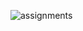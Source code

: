 
![assignments](https://github.com/shreeshailaya/c-dac/blob/main/Data%20structure/Media/Assignments/28june-day11.png)

